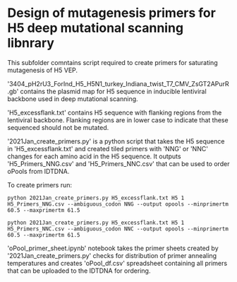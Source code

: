 
# Design of mutagenesis primers for H5 deep mutational scanning libnrary

This subfolder comntains script required to create primers for saturating mutagenesis of H5 VEP.  

'3404_pH2rU3_ForInd_H5_H5N1_turkey_Indiana_twist_T7_CMV_ZsGT2APurR.gb' contains the plasmid map for H5 sequence in inducible lentiviral backbone used in deep mutational scanning.  

'H5_excessflank.txt' contains H5 sequence with flanking regions from the lentiviral backbone. Flanking regions are in lower case to indicate that these sequenced should not be mutated.  

'2021Jan_create_primers.py' is a python script that takes the H5 sequence in 'H5_excessflank.txt' and created tiled primers with 'NNG' or 'NNC' changes for each amino acid in the H5 sequence. It outputs 'H5_Primers_NNG.csv' and 'H5_Primers_NNC.csv' that can be used to order oPools from IDTDNA. 

To create primers run:  

```
python 2021Jan_create_primers.py H5_excessflank.txt H5 1 H5_Primers_NNG.csv --ambiguous_codon NNG --output opools --minprimertm 60.5 --maxprimertm 61.5

python 2021Jan_create_primers.py H5_excessflank.txt H5 1 H5_Primers_NNC.csv --ambiguous_codon NNC --output opools --minprimertm 60.5 --maxprimertm 61.5  
```
  
'oPool_primer_sheet.ipynb' notebook takes the primer sheets created by '2021Jan_create_primers.py' checks for distribution of primer annealing temperatures and creates 'oPool_df.csv' spreadsheet containing all primers that can be uploaded to the IDTDNA for ordering.

